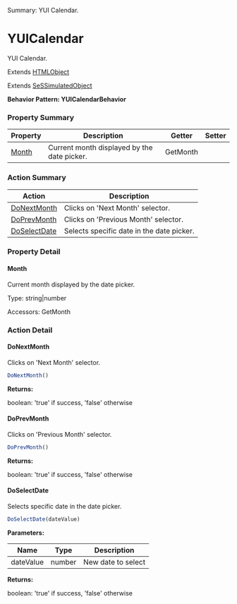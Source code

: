 Summary: YUI Calendar.

# YUICalendar

YUI Calendar.
 
Extends [HTMLObject](HTMLObject.md)

Extends [SeSSimulatedObject](SeSSimulatedObject.md)





**Behavior Pattern: YUICalendarBehavior**


<!-- ============================== property summary ========================== -->

	

### Property Summary

| **Property** | **Description** | **Getter** | **Setter** |
| ------------ | --------------- | ---------- | ---------- |
| [Month](#month) | Current month displayed by the date picker. | GetMonth |  |



	
<!-- ============================== action summary ========================== -->



### Action Summary

|  **Action** | **Description** | 
| ----------- | --------------- |
|	[DoNextMonth](#donextmonth) | Clicks on 'Next Month' selector. |
|	[DoPrevMonth](#doprevmonth) | Clicks on 'Previous Month' selector. |
|	[DoSelectDate](#doselectdate) | Selects specific date in the date picker. |




<!-- ============================== property detail ========================== -->
	
### Property Detail
		
<a name="Month"></a>
#### Month


Current month displayed by the date picker.

			
	
			
Type: string|number
			
			
Accessors: GetMonth
			
		
	
	
<!-- ============================== action detail ========================== -->
	
### Action Detail
		
<a name="DoNextMonth"></a>    
#### DoNextMonth

Clicks on 'Next Month' selector.

```javascript
DoNextMonth() 
```




**Returns:**

boolean: 'true' if success, 'false' otherwise



<a name="see.also.yuicalendar.donextmonth"></a>

<a name="DoPrevMonth"></a>    
#### DoPrevMonth

Clicks on 'Previous Month' selector.

```javascript
DoPrevMonth() 
```




**Returns:**

boolean: 'true' if success, 'false' otherwise



<a name="see.also.yuicalendar.doprevmonth"></a>

<a name="DoSelectDate"></a>    
#### DoSelectDate

Selects specific date in the date picker.

```javascript
DoSelectDate(dateValue) 
```


**Parameters:**

|	**Name** | **Type** | **Description** |
| ---------- | -------- | --------------- |
| dateValue | number |	New date to select |




**Returns:**

boolean: 'true' if success, 'false' otherwise



<a name="see.also.yuicalendar.doselectdate"></a>

	

